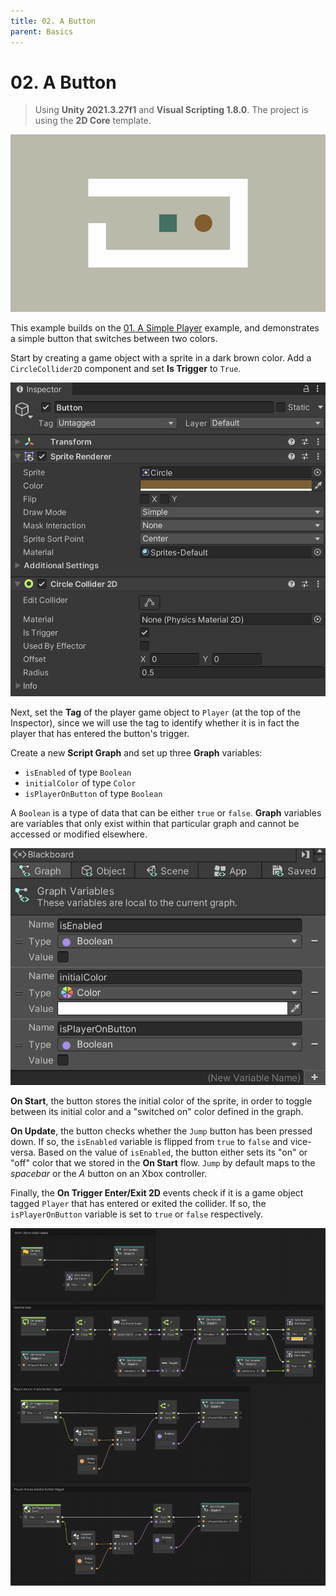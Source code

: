 ```yaml
---
title: 02. A Button
parent: Basics
---
```


# 02. A Button

> Using **Unity 2021.3.27f1** and **Visual Scripting 1.8.0**. The project is using the **2D Core** template.

![Demo](./demo.gif)

This example builds on the [01. A Simple Player](../01-a-simple-player/01-a-simple-player) example, and demonstrates a simple button that switches between two colors.

Start by creating a game object with a sprite in a dark brown color. Add a `CircleCollider2D` component and set **Is Trigger** to `True`.

<img src="./button-inspector.webp" srcset="./button-inspector.webp 2x" alt="Button Inspector">

Next, set the **Tag** of the player game object to `Player` (at the top of the Inspector), since we will use the tag to identify whether it is in fact the player that has entered the button's trigger. 

Create a new **Script Graph** and set up three **Graph** variables:

- `isEnabled` of type `Boolean`
- `initialColor` of type `Color`
- `isPlayerOnButton` of type `Boolean`

A `Boolean` is a type of data that can be either `true` or `false`. **Graph** variables are variables that only exist within that particular graph and cannot be accessed or modified elsewhere.

<img src="./graph-variables.webp" srcset="./graph-variables.webp 2x" alt="Graph Variables">

**On Start**, the button stores the initial color of the sprite, in order to toggle between its initial color and a "switched on" color defined in the graph.

**On Update**, the button checks whether the `Jump` button has been pressed down. If so, the `isEnabled` variable is flipped from `true` to `false` and vice-versa. Based on the value of `isEnabled`, the button either sets its "on" or "off" color that we stored in the **On Start** flow. `Jump` by default maps to the *spacebar* or the *A* button on an Xbox controller. 

Finally, the **On Trigger Enter/Exit 2D** events check if it is a game object tagged `Player` that has entered or exited the collider. If so, the `isPlayerOnButton` variable is set to `true` or `false` respectively.

[<img src="./graph.webp" srcset="./graph.webp 2x" alt="Graph">](./graph.webp)
